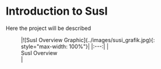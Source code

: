 # Introduction to SusI

Here the project will be described

<figure markdown>
  |![SusI Overview Graphic](../images/susi_grafik.jpg){: style="max-width: 100%"}|
  |:---:|
  |<figcaption>SusI Overview</figcaption>|
</figure>